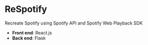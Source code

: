 # ReSpotify
Recreate Spotify using Spotify API and Spotify Web Playback SDK
- **Front end**: React.js
- **Back end**: Flask
